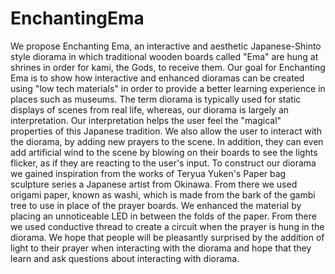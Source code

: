 EnchantingEma
=============

We propose Enchanting Ema, an interactive and aesthetic Japanese-Shinto style diorama in which traditional wooden boards called "Ema" are hung at shrines in order for kami, the Gods, to receive them. Our goal for Enchanting Ema is to show how interactive and enhanced dioramas can be created using "low tech materials" in order to provide a better learning experience in places such as museums.  The term diorama is typically used for static displays of scenes from real life, whereas, our diorama is largely an interpretation. Our interpretation helps the user feel the "magical" properties of this Japanese tradition. We also allow the user to interact with the diorama, by adding new prayers to the scene. In addition, they can even add artificial wind to the scene by blowing on their boards to see the lights flicker, as if they are reacting to the user's input.  To construct our diorama we gained inspiration from the works of Teryua Yuken's Paper bag sculpture series a Japanese artist from Okinawa. From there we used origami paper, known as washi, which is made from the bark of the gambi tree to use in place of the prayer boards. We enhanced the material by placing an unnoticeable LED in between the folds of the paper. From there we used conductive thread to create a circuit when the prayer is hung in the diorama.  We hope that people will be pleasantly surprised by the addition of light to their prayer when interacting with the diorama and hope that they learn and ask questions about interacting with diorama.

